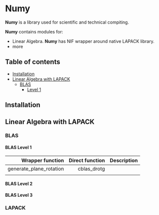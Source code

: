# Numy

**Numy** is a library used for scientific and technical compiting.

**Numy** contains modules for:

- Linear Algebra. **Numy** has NIF wrapper around native LAPACK library.
- more

## Table of contents

- [Installation](#installation)
- [Linear Algebra with LAPACK](#linear-algebra-with-lapack)
  * [BLAS](#blas)
    + [Level 1](#blas-level-1)

## Installation

## Linear Algebra with LAPACK

### BLAS

#### BLAS Level 1

|          Wrapper function       |       Direct function      |        Description               |
| ------------------------------: | -------------------------: | ---------------------------------|
|         generate_plane_rotation |                 cblas_drotg| |
| | | |

#### BLAS Level 2

#### BLAS Level 3

### LAPACK

<!--
## Installation

If [available in Hex](https://hex.pm/docs/publish), the package can be installed
by adding `numy` to your list of dependencies in `mix.exs`:

```elixir
def deps do
  [
    {:numy, "~> 0.1.0"}
  ]
end
```

Documentation can be generated with [ExDoc](https://github.com/elixir-lang/ex_doc)
and published on [HexDocs](https://hexdocs.pm). Once published, the docs can
be found at [https://hexdocs.pm/numy](https://hexdocs.pm/numy).

-->